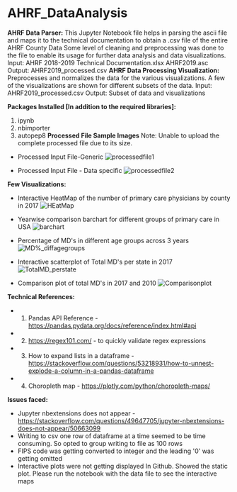 # AHRF_DataAnalysis

**AHRF Data Parser:**
This Jupyter Notebook file helps in parsing the ascii file and maps it to the technical documentation to obtain a .csv file of the entire AHRF County Data
Some level of cleaning and preprocessing was done to the file to enable its usage for further data analysis and data visualizations.
Input: AHRF 2018-2019 Technical Documentation.xlsx
           AHRF2019.asc
Output: AHRF2019_processed.csv
**AHRF Data Processing Visualization:**
Preprocesses and normalizes the data for the various visualizations. A few of the visualizations are shown for different subsets of the data.
Input: AHRF2019_processed.csv
Output: Subset of data and visualizations

**Packages Installed [In addition to the required libraries]:**
1. ipynb
2. nbimporter
3. autopep8
**Processed File Sample Images**
Note: Unable to upload the complete processed file due to its size.

* Processed Input File-Generic
![processedfile1](https://user-images.githubusercontent.com/54454914/97843676-b539f780-1cb7-11eb-9649-cfd5f9fc3bb9.JPG)

* Processed Input File - Data specific
![processedfile2](https://user-images.githubusercontent.com/54454914/97843731-cf73d580-1cb7-11eb-9753-a1ddaaf6de99.JPG)

**Few Visualizations:**
* Interactive HeatMap of the number of primary care physicians by county in 2017
![HEatMap](https://user-images.githubusercontent.com/54454914/97842560-c71a9b00-1cb5-11eb-8f38-0c6f0170c03a.JPG)

* Yearwise comparison barchart for different groups of primary care in USA
![barchart](https://user-images.githubusercontent.com/54454914/97842764-237dba80-1cb6-11eb-95bc-01cac36fed64.JPG)

* Percentage of MD's in different age groups across 3 years
![MD%_diffagegroups](https://user-images.githubusercontent.com/54454914/97842878-62ac0b80-1cb6-11eb-9c3d-3fac86321a1c.JPG)

* Interactive scatterplot of Total MD's per state in 2017
![TotalMD_perstate](https://user-images.githubusercontent.com/54454914/97843013-9129e680-1cb6-11eb-95e3-07a92ebfcf8e.JPG)

* Comparison plot of total MD's in 2017 and 2010
![Comparisonplot](https://user-images.githubusercontent.com/54454914/97843124-c1718500-1cb6-11eb-9e04-48efe5cec250.JPG)

**Technical References:** 
* 1.	Pandas API Reference - https://pandas.pydata.org/docs/reference/index.html#api
* 2.	https://regex101.com/  - to quickly validate regex expressions
* 3.	How to expand lists in a dataframe - https://stackoverflow.com/questions/53218931/how-to-unnest-explode-a-column-in-a-pandas-dataframe
* 4.	Choropleth map - https://plotly.com/python/choropleth-maps/

**Issues faced:**
*	Jupyter nbextensions does not appear - https://stackoverflow.com/questions/49647705/jupyter-nbextensions-does-not-appear/50663099
*	Writing to csv one row of dataframe at a time seemed to be time consuming.  So opted to group writing to file as 100 rows
*	FIPS code was getting converted to integer and the leading '0' was getting omitted
*	Interactive plots were not getting displayed In Github. Showed the static plot. Please run the notebook with the data file to see the interactive maps


